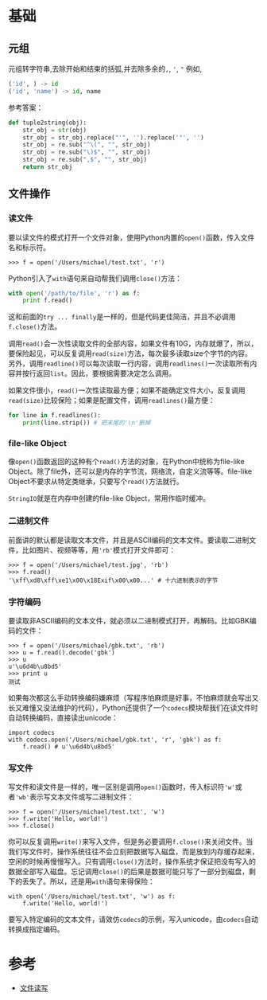 # 基础

## 元组

元组转字符串,去除开始和结束的括弧,并去除多余的`,`, `'`, `"`
例如,

```python
('id', ) -> id
('id', 'name') -> id, name
```
参考答案：

```python
def tuple2string(obj):
    str_obj = str(obj)
    str_obj = str_obj.replace("'", '').replace('"', '')
    str_obj = re.sub("^\(", "", str_obj)
    str_obj = re.sub("\)$", "", str_obj)
    str_obj = re.sub(",$", "", str_obj)
    return str_obj
```

## 文件操作

### 读文件

要以读文件的模式打开一个文件对象，使用Python内置的`open()`函数，传入文件名和标示符。

```
>>> f = open('/Users/michael/test.txt', 'r')
```

Python引入了`with`语句来自动帮我们调用`close()`方法：

```python
with open('/path/to/file', 'r') as f:
    print f.read()
```

这和前面的`try ... finally`是一样的，但是代码更佳简洁，并且不必调用`f.close()`方法。

调用`read()`会一次性读取文件的全部内容，如果文件有10G，内存就爆了，所以，要保险起见，可以反复调用`read(size)`方法，每次最多读取size个字节的内容。另外，调用`readline()`可以每次读取一行内容，调用`readlines()`一次读取所有内容并按行返回`list`。因此，要根据需要决定怎么调用。

如果文件很小，`read()`一次性读取最方便；如果不能确定文件大小，反复调用`read(size)`比较保险；如果是配置文件，调用`readlines()`最方便：

```python
for line in f.readlines():
    print(line.strip()) # 把末尾的'\n'删掉
```

### file-like Object

像`open()`函数返回的这种有个`read()`方法的对象，在Python中统称为file-like Object。除了file外，还可以是内存的字节流，网络流，自定义流等等。file-like Object不要求从特定类继承，只要写个`read()`方法就行。

`StringIO`就是在内存中创建的file-like Object，常用作临时缓冲。

### 二进制文件

前面讲的默认都是读取文本文件，并且是ASCII编码的文本文件。要读取二进制文件，比如图片、视频等等，用`'rb'`模式打开文件即可：

```
>>> f = open('/Users/michael/test.jpg', 'rb')
>>> f.read()
'\xff\xd8\xff\xe1\x00\x18Exif\x00\x00...' # 十六进制表示的字节

```

### 字符编码

要读取非ASCII编码的文本文件，就必须以二进制模式打开，再解码。比如GBK编码的文件：

```
>>> f = open('/Users/michael/gbk.txt', 'rb')
>>> u = f.read().decode('gbk')
>>> u
u'\u6d4b\u8bd5'
>>> print u
测试

```

如果每次都这么手动转换编码嫌麻烦（写程序怕麻烦是好事，不怕麻烦就会写出又长又难懂又没法维护的代码），Python还提供了一个`codecs`模块帮我们在读文件时自动转换编码，直接读出unicode：

```
import codecs
with codecs.open('/Users/michael/gbk.txt', 'r', 'gbk') as f:
    f.read() # u'\u6d4b\u8bd5'

```

### 写文件

写文件和读文件是一样的，唯一区别是调用`open()`函数时，传入标识符`'w'`或者`'wb'`表示写文本文件或写二进制文件：

```
>>> f = open('/Users/michael/test.txt', 'w')
>>> f.write('Hello, world!')
>>> f.close()

```

你可以反复调用`write()`来写入文件，但是务必要调用`f.close()`来关闭文件。当我们写文件时，操作系统往往不会立刻把数据写入磁盘，而是放到内存缓存起来，空闲的时候再慢慢写入。只有调用`close()`方法时，操作系统才保证把没有写入的数据全部写入磁盘。忘记调用`close()`的后果是数据可能只写了一部分到磁盘，剩下的丢失了。所以，还是用`with`语句来得保险：

```
with open('/Users/michael/test.txt', 'w') as f:
    f.write('Hello, world!')

```

要写入特定编码的文本文件，请效仿`codecs`的示例，写入unicode，由`codecs`自动转换成指定编码。

# 参考


- [文件读写](http://www.liaoxuefeng.com/wiki/001374738125095c955c1e6d8bb493182103fac9270762a000/001386820066616a77f826d876b46b9ac34cb5f34374f7a000#0)

